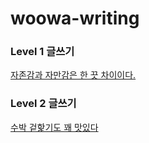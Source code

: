 # woowa-writing

### Level 1 글쓰기
[자존감과 자만감은 한 끗 차이이다.](https://github.com/Dobby-Kim/woowa-writing/blob/level2/LEVEL1.md)


### Level 2 글쓰기
[수박 겉핥기도 꽤 맛있다](https://github.com/Dobby-Kim/woowa-writing/blob/level2/LEVEL2.md)
